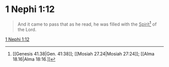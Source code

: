 # 1 Nephi 1:12

> And it came to pass that as he read, he was filled with the <u>Spirit</u>[^a] of the Lord.

[1 Nephi 1:12](https://www.churchofjesuschrist.org/study/scriptures/bofm/1-ne/1?lang=eng&id=p12#p12)


[^a]: [[Genesis 41.38|Gen. 41:38]]; [[Mosiah 27.24|Mosiah 27:24]]; [[Alma 18.16|Alma 18:16.]]
